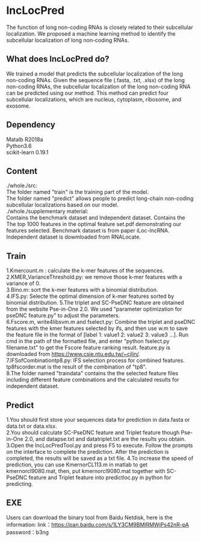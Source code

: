 # lncLocPred
The function of long non-coding RNAs is closely related to their subcellular localization. We proposed a machine learning method to identify the subcellular localization of long non-coding RNAs.  

## What does lncLocPred do?
We trained a model that predicts the subcellular localization of the long non-coding RNAs. Given the sequence file (.fasta, .txt, .xlsx) of the long non-coding RNAs, the subcellular localization of the long non-coding RNA can be predicted using our method. This method can predict four subcellular localizations, which are nucleus, cytoplasm, ribosome, and exosome.

## Dependency
Matalb R2018a  
Python3.6  
scikit-learn 0.19.1

## Content
./whole./src:  
The folder named "train" is the training part of the model.  
The folder named "predict" allows people to predict long-chain non-coding subcellular localizations based on our model.  
./whole./supplementary material:  
Contains the benchmark dataset and Independent dataset. 
Contains the The top 1000 features in the optimal feature set.pdf demonstrating our features selected. 
Benchmark dataset is from paper iLoc-lncRNA. 
Independent dataset is dowmloaded from RNALocate. 

## Train
1.Kmercount.m : calculate the k-mer features of the sequences.  
2.KMER_VarianceThreshold.py: we remove those k-mer features with a variance of 0.  
3.Bino.m: sort the k-mer features with a binomial distribution.  
4.IFS.py: Selecte the optimal dimension of k-mer features sorted by binomial distribution.
5.The triplet and SC-PseDNC feature are obtained from the website Pse-in-One 2.0. We used "parameter optimization for pseDNC feature.py" to adjust the parameters.  
6.Fscore.m, write4libsvm.m and fselect.py: Combine the triplet and pseDNC features with the kmer features selected by ifs, and then use w.m to save the feature file in the format of [label 1: value1 2: value2 3: value3 ...]. Run cmd in the path of the formatted file, and enter "python fselect.py filename.txt" to get the Fscore feature ranking result. feature.py is downloaded from https://www.csie.ntu.edu.tw/~cjlin/.
7.IFSofCombinationtp8.py: IFS selection process for combined features. tp8fscorder.mat is the result of the combination of "tp8".  
8.The folder named "traindata"  contains the the selected feature files including different feature combinations and the calculated results for independent dataset.

## Predict
1.You should first store your sequences data for prediction in data.fasta or data.txt or data.xlsx.  
2.You should calculate SC-PseDNC feature and Triplet feature though Pse-in-One 2.0, and datapse.txt and datatriplet.txt are the results you obtain.  
3.Open the lncLocPredTool.py and press F5 to execute. Follow the prompts on the interface to complete the prediction. After the prediction is completed, the results will be saved as a txt file.
4.To increase the speed of prediction, you can use KmernorCL113.m in matlab to get kmernorcl9080.mat, then, put kmernorcl9080.mat together with SC-PseDNC feature and Triplet feature into predictloc.py in python for predicting.

## EXE
Users can download the binary tool from Baidu Netdisk, here is the information:
link：https://pan.baidu.com/s/1LY3CM9BMlRMWjPs42nR-pA 
password：b3ng 
